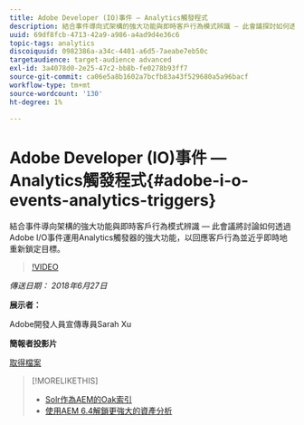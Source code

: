 ```yaml
---
title: Adobe Developer (IO)事件 — Analytics觸發程式
description: 結合事件導向式架構的強大功能與即時客戶行為模式辨識 — 此會議探討如何透過Adobe Developer (Adobe I/O)事件運用Analytics觸發器的強大功能，對客戶行為做出反應並近乎即時地重新鎖定目標。
uuid: 69df8fcb-4713-42a9-a986-a4ad9d4e36c6
topic-tags: analytics
discoiquuid: 0982386a-a34c-4401-a6d5-7aeabe7eb50c
targetaudience: target-audience advanced
exl-id: 3a4078d0-2e25-47c2-bb8b-fe0278b93ff7
source-git-commit: ca06e5a8b1602a7bcfb83a43f529680a5a96bacf
workflow-type: tm+mt
source-wordcount: '130'
ht-degree: 1%

---
```


# Adobe Developer (IO)事件 — Analytics觸發程式{#adobe-i-o-events-analytics-triggers}

結合事件導向架構的強大功能與即時客戶行為模式辨識 — 此會議將討論如何透過Adobe I/O事件運用Analytics觸發器的強大功能，以回應客戶行為並近乎即時地重新鎖定目標。

>[!VIDEO](https://video.tv.adobe.com/v/22809/?quality=9)

*傳送日期： 2018年6月27日*

**展示者：**

Adobe開發人員宣傳專員Sarah Xu

**簡報者投影片**

[取得檔案](assets/gems+6+27+18+adobe+io+analytics+triggers.pdf)

<!--
[Get back to the Overview](https://helpx.adobe.com/experience-manager/kt/eseminars/gems/aem-index.html)
-->

>[!MORELIKETHIS]
>
>* [Solr作為AEM的Oak索引](solr-as-an-oak-index-for-aem.md)
>* [使用AEM 6.4解鎖更強大的資產分析](https://helpx.adobe.com/experience-manager/kt/eseminars/experience-insider/exp-asset-analytics-64.html)


<!-- this link is broken: >* [Getting the most out of digital interactions with AEM and Analytics](https://helpx.adobe.com/experience-manager/kt/eseminars/ask-the-expert/aem-getting-the-most-out-of-digital-interactions-with-aem-and-analytics.html) 
-->
